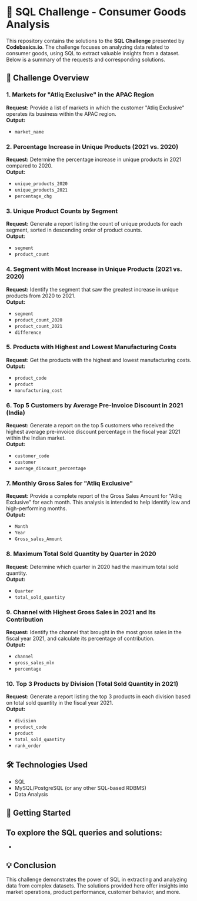 # 🛒 SQL Challenge - Consumer Goods Analysis

This repository contains the solutions to the **SQL Challenge** presented by **Codebasics.io**. The challenge focuses on analyzing data related to consumer goods, using SQL to extract valuable insights from a dataset. Below is a summary of the requests and corresponding solutions.

## 📑 Challenge Overview

### **1. Markets for "Atliq Exclusive" in the APAC Region**
**Request:** Provide a list of markets in which the customer "Atliq Exclusive" operates its business within the APAC region.  
**Output:**  
- `market_name`

### **2. Percentage Increase in Unique Products (2021 vs. 2020)**
**Request:** Determine the percentage increase in unique products in 2021 compared to 2020.  
**Output:**  
- `unique_products_2020`
- `unique_products_2021`
- `percentage_chg`

### **3. Unique Product Counts by Segment**
**Request:** Generate a report listing the count of unique products for each segment, sorted in descending order of product counts.  
**Output:**  
- `segment`
- `product_count`

### **4. Segment with Most Increase in Unique Products (2021 vs. 2020)**
**Request:** Identify the segment that saw the greatest increase in unique products from 2020 to 2021.  
**Output:**  
- `segment`
- `product_count_2020`
- `product_count_2021`
- `difference`

### **5. Products with Highest and Lowest Manufacturing Costs**
**Request:** Get the products with the highest and lowest manufacturing costs.  
**Output:**  
- `product_code`
- `product`
- `manufacturing_cost`

### **6. Top 5 Customers by Average Pre-Invoice Discount in 2021 (India)**
**Request:** Generate a report on the top 5 customers who received the highest average pre-invoice discount percentage in the fiscal year 2021 within the Indian market.  
**Output:**  
- `customer_code`
- `customer`
- `average_discount_percentage`

### **7. Monthly Gross Sales for "Atliq Exclusive"**
**Request:** Provide a complete report of the Gross Sales Amount for "Atliq Exclusive" for each month. This analysis is intended to help identify low and high-performing months.  
**Output:**  
- `Month`
- `Year`
- `Gross_sales_Amount`

### **8. Maximum Total Sold Quantity by Quarter in 2020**
**Request:** Determine which quarter in 2020 had the maximum total sold quantity.  
**Output:**  
- `Quarter`
- `total_sold_quantity`

### **9. Channel with Highest Gross Sales in 2021 and Its Contribution**
**Request:** Identify the channel that brought in the most gross sales in the fiscal year 2021, and calculate its percentage of contribution.  
**Output:**  
- `channel`
- `gross_sales_mln`
- `percentage`

### **10. Top 3 Products by Division (Total Sold Quantity in 2021)**
**Request:** Generate a report listing the top 3 products in each division based on total sold quantity in the fiscal year 2021.  
**Output:**  
- `division`
- `product_code`
- `product`
- `total_sold_quantity`
- `rank_order`

## 🛠️ **Technologies Used**
- SQL
- MySQL/PostgreSQL (or any other SQL-based RDBMS)
- Data Analysis

## 🚀 **Getting Started**
To explore the SQL queries and solutions:
-
-

## 💡 **Conclusion**
This challenge demonstrates the power of SQL in extracting and analyzing data from complex datasets. The solutions provided here offer insights into market operations, product performance, customer behavior, and more.

